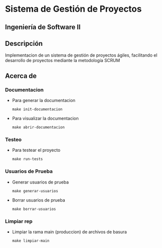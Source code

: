 # Sistema de Gestión de Proyectos
## Ingeniería de Software II

## Descripción

Implementacion de un sistema de gestión de proyectos ágiles, 
facilitando el desarrollo de proyectos mediante la 
metodología SCRUM

## Acerca de
### Documentacion
- Para generar la documentacion
     ```
    make init-documentacion
    ```

- Para visualizar la documentacion
    ```
    make abrir-documentacion
    ```

### Testeo
- Para testear el proyecto
    ```
    make run-tests
    ```

### Usuarios de Prueba
- Generar usuarios de prueba
    ```
    make generar-usuarios
    ```

- Borrar usuarios de prueba
    ```
    make borrar-usuarios
    ```

### Limpiar rep

- Limpiar la rama main (produccion) de archivos de basura
  ```
  make limpiar-main
  ```